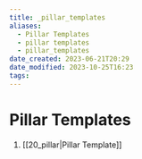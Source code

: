 ```yaml
---
title: _pillar_templates
aliases:
  - Pillar Templates
  - pillar templates
  - pillar_templates
date_created: 2023-06-21T20:29
date_modified: 2023-10-25T16:23
tags: 
---
```

# Pillar Templates

1. [[20_pillar|Pillar Template]]
